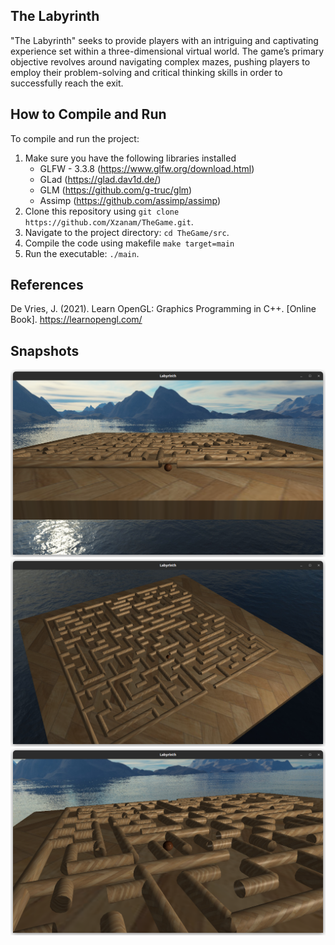 ## The Labyrinth

"The Labyrinth" seeks to provide players with an intriguing and captivating experience
set within a three-dimensional virtual world. The game’s primary objective revolves
around navigating complex mazes, pushing players to employ their problem-solving and
critical thinking skills in order to successfully reach the exit.

## How to Compile and Run

To compile and run the project:
1. Make sure you have the following libraries installed
    - GLFW - 3.3.8 (https://www.glfw.org/download.html)
    - GLad (https://glad.dav1d.de/)
    - GLM (https://github.com/g-truc/glm)
    - Assimp (https://github.com/assimp/assimp)
3. Clone this repository using `git clone https://github.com/Xzanam/TheGame.git`.
4. Navigate to the project directory: `cd TheGame/src`.
5. Compile the code using makefile
    ```make target=main```
7. Run the executable: `./main`.

## References
  De Vries, J. (2021). Learn OpenGL: Graphics Programming in C++. [Online Book]. https://learnopengl.com/

## Snapshots
![snapshot1](./snapshots/1.png)
![snapshot2](./snapshots/2.png)
![snapshot3](./snapshots/3.png)

